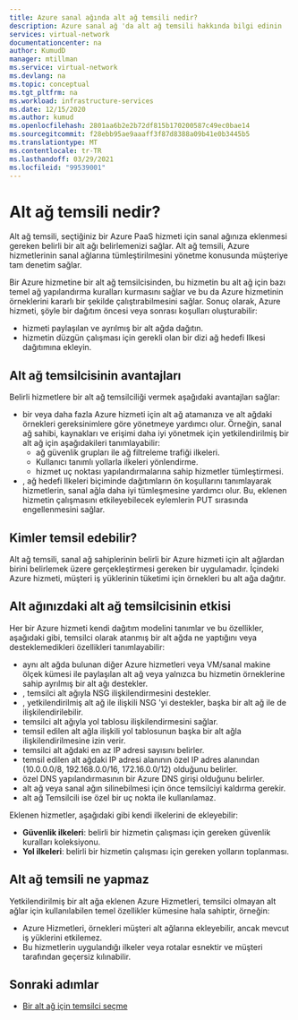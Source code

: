 ```yaml
---
title: Azure sanal ağında alt ağ temsili nedir?
description: Azure sanal ağ 'da alt ağ temsili hakkında bilgi edinin
services: virtual-network
documentationcenter: na
author: KumudD
manager: mtillman
ms.service: virtual-network
ms.devlang: na
ms.topic: conceptual
ms.tgt_pltfrm: na
ms.workload: infrastructure-services
ms.date: 12/15/2020
ms.author: kumud
ms.openlocfilehash: 2801aa6b2e2b72df815b170200587c49ec0bae14
ms.sourcegitcommit: f28ebb95ae9aaaff3f87d8388a09b41e0b3445b5
ms.translationtype: MT
ms.contentlocale: tr-TR
ms.lasthandoff: 03/29/2021
ms.locfileid: "99539001"
---
```

# <a name="what-is-subnet-delegation"></a>Alt ağ temsili nedir?

Alt ağ temsili, seçtiğiniz bir Azure PaaS hizmeti için sanal ağınıza eklenmesi gereken belirli bir alt ağı belirlemenizi sağlar. Alt ağ temsili, Azure hizmetlerinin sanal ağlarına tümleştirilmesini yönetme konusunda müşteriye tam denetim sağlar.

Bir Azure hizmetine bir alt ağ temsilcisinden, bu hizmetin bu alt ağ için bazı temel ağ yapılandırma kuralları kurmasını sağlar ve bu da Azure hizmetinin örneklerini kararlı bir şekilde çalıştırabilmesini sağlar. Sonuç olarak, Azure hizmeti, şöyle bir dağıtım öncesi veya sonrası koşulları oluşturabilir:
- hizmeti paylaşılan ve ayrılmış bir alt ağda dağıtın.
- hizmetin düzgün çalışması için gerekli olan bir dizi ağ hedefi Ilkesi dağıtımına ekleyin.

##  <a name="advantages-of-subnet-delegation"></a>Alt ağ temsilcisinin avantajları

Belirli hizmetlere bir alt ağ temsilciliği vermek aşağıdaki avantajları sağlar:

- bir veya daha fazla Azure hizmeti için alt ağ atamanıza ve alt ağdaki örnekleri gereksinimlere göre yönetmeye yardımcı olur. Örneğin, sanal ağ sahibi, kaynakları ve erişimi daha iyi yönetmek için yetkilendirilmiş bir alt ağ için aşağıdakileri tanımlayabilir:
    - ağ güvenlik grupları ile ağ filtreleme trafiği ilkeleri.
    - Kullanıcı tanımlı yollarla ilkeleri yönlendirme.
    - hizmet uç noktası yapılandırmalarına sahip hizmetler tümleştirmesi.
- , ağ hedefi Ilkeleri biçiminde dağıtımların ön koşullarını tanımlayarak hizmetlerin, sanal ağla daha iyi tümleşmesine yardımcı olur. Bu, eklenen hizmetin çalışmasını etkileyebilecek eylemlerin PUT sırasında engellenmesini sağlar.


## <a name="who-can-delegate"></a>Kimler temsil edebilir?
Alt ağ temsili, sanal ağ sahiplerinin belirli bir Azure hizmeti için alt ağlardan birini belirlemek üzere gerçekleştirmesi gereken bir uygulamadır. İçindeki Azure hizmeti, müşteri iş yüklerinin tüketimi için örnekleri bu alt ağa dağıtır.

## <a name="impact-of-subnet-delegation-on-your-subnet"></a>Alt ağınızdaki alt ağ temsilcisinin etkisi
Her bir Azure hizmeti kendi dağıtım modelini tanımlar ve bu özellikler, aşağıdaki gibi, temsilci olarak atanmış bir alt ağda ne yaptığını veya desteklemedikleri özellikleri tanımlayabilir:
- aynı alt ağda bulunan diğer Azure hizmetleri veya VM/sanal makine ölçek kümesi ile paylaşılan alt ağ veya yalnızca bu hizmetin örneklerine sahip ayrılmış bir alt ağı destekler.
- , temsilci alt ağıyla NSG ilişkilendirmesini destekler.
- , yetkilendirilmiş alt ağ ile ilişkili NSG 'yi destekler, başka bir alt ağ ile de ilişkilendirilebilir.
- temsilci alt ağıyla yol tablosu ilişkilendirmesini sağlar.
- temsil edilen alt ağla ilişkili yol tablosunun başka bir alt ağla ilişkilendirilmesine izin verir.
- temsilci alt ağdaki en az IP adresi sayısını belirler.
- temsil edilen alt ağdaki IP adresi alanının özel IP adres alanından (10.0.0.0/8, 192.168.0.0/16, 172.16.0.0/12) olduğunu belirler.
- özel DNS yapılandırmasının bir Azure DNS girişi olduğunu belirler.
- alt ağ veya sanal ağın silinebilmesi için önce temsilciyi kaldırma gerekir.
- alt ağ Temsilcili ise özel bir uç nokta ile kullanılamaz.

Eklenen hizmetler, aşağıdaki gibi kendi ilkelerini de ekleyebilir:
- **Güvenlik ilkeleri**: belirli bir hizmetin çalışması için gereken güvenlik kuralları koleksiyonu.
- **Yol ilkeleri**: belirli bir hizmetin çalışması için gereken yolların toplanması.

## <a name="what-subnet-delegation-does-not-do"></a>Alt ağ temsili ne yapmaz

Yetkilendirilmiş bir alt ağa eklenen Azure Hizmetleri, temsilci olmayan alt ağlar için kullanılabilen temel özellikler kümesine hala sahiptir, örneğin:
-  Azure Hizmetleri, örnekleri müşteri alt ağlarına ekleyebilir, ancak mevcut iş yüklerini etkilemez.
-  Bu hizmetlerin uygulandığı ilkeler veya rotalar esnektir ve müşteri tarafından geçersiz kılınabilir.

## <a name="next-steps"></a>Sonraki adımlar

- [Bir alt ağ için temsilci seçme](manage-subnet-delegation.md)
